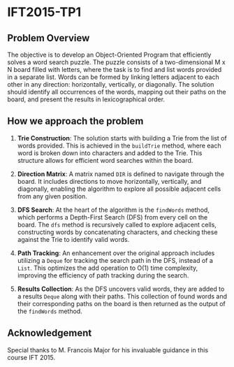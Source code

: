 # IFT2015-TP1

## Problem Overview

The objective is to develop an Object-Oriented Program that efficiently solves a word search puzzle. The puzzle consists of a two-dimensional M x N board filled with letters, where the task is to find and list words provided in a separate list. Words can be formed by linking letters adjacent to each other in any direction: horizontally, vertically, or diagonally. The solution should identify all occurrences of the words, mapping out their paths on the board, and present the results in lexicographical order.

## How we approach the problem

1. **Trie Construction**: The solution starts with building a Trie from the list of words provided. This is achieved in the `buildTrie` method, where each word is broken down into characters and added to the Trie. This structure allows for efficient word searches within the board.

2. **Direction Matrix**: A matrix named `DIR` is defined to navigate through the board. It includes directions to move horizontally, vertically, and diagonally, enabling the algorithm to explore all possible adjacent cells from any given position.

3. **DFS Search**: At the heart of the algorithm is the `findWords` method, which performs a Depth-First Search (DFS) from every cell on the board. The `dfs` method is recursively called to explore adjacent cells, constructing words by concatenating characters, and checking these against the Trie to identify valid words.

4. **Path Tracking**: An enhancement over the original approach includes utilizing a `Deque` for tracking the search path in the DFS, instead of a `List`. This optimizes the add operation to O(1) time complexity, improving the efficiency of path tracking during the search.

5. **Results Collection**: As the DFS uncovers valid words, they are added to a results `Deque` along with their paths. This collection of found words and their corresponding paths on the board is then returned as the output of the `findWords` method.

## Acknowledgement

Special thanks to M. Francois Major for his invaluable guidance in this course IFT 2015.

